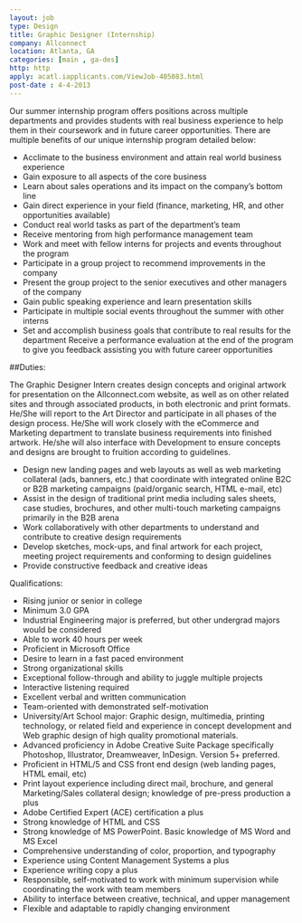 ```yaml
---
layout: job
type: Design
title: Graphic Designer (Internship)
company: Allconnect
location: Atlanta, GA
categories: [main , ga-des]
http: http
apply: acatl.iapplicants.com/ViewJob-405083.html
post-date : 4-4-2013
---
```


Our summer internship program offers positions across multiple departments and provides students with real business experience to help them in their coursework and in future career opportunities. There are multiple benefits of our unique internship program detailed below:

* Acclimate to the business environment and attain real world business experience
* Gain exposure to all aspects of the core business
* Learn about sales operations and its impact on the company’s bottom line
* Gain direct experience in your field (finance, marketing, HR, and other opportunities available)
* Conduct real world tasks as part of the department’s team
* Receive mentoring from high performance management team
* Work and meet with fellow interns for projects and events throughout the program
* Participate in a group project to recommend improvements in the company
* Present the group project to the senior executives and other managers of the company
* Gain public speaking experience and learn presentation skills
* Participate in multiple social events throughout the summer with other interns
* Set and accomplish business goals that contribute to real results for the department
Receive a performance evaluation at the end of the program to give you feedback assisting you with future career opportunities

##Duties:	

The Graphic Designer Intern creates design concepts and original artwork for presentation on the Allconnect.com website, as well as on other related sites and through associated products, in both electronic and print formats. He/She will report to the Art Director and participate in all phases of the design process. He/She will work closely with the eCommerce and Marketing department to translate business requirements into finished artwork. He/she will also interface with Development to ensure concepts and designs are brought to fruition according to guidelines.

* Design new landing pages and web layouts as well as web marketing collateral (ads, banners, etc.) that coordinate with integrated online B2C or B2B marketing campaigns (paid/organic search, HTML e-mail, etc)
* Assist in the design of traditional print media including sales sheets, case studies, brochures, and other multi-touch marketing campaigns primarily in the B2B arena
* Work collaboratively with other departments to understand and contribute to creative design requirements
* Develop sketches, mock-ups, and final artwork for each project, meeting project requirements and conforming to design guidelines
* Provide constructive feedback and creative ideas

Qualifications:	

* Rising junior or senior in college
* Minimum 3.0 GPA
* Industrial Engineering major is preferred, but other undergrad majors would be considered
* Able to work 40 hours per week
* Proficient in Microsoft Office
* Desire to learn in a fast paced environment
* Strong organizational skills
* Exceptional follow-through and ability to juggle multiple projects
* Interactive listening required
* Excellent verbal and written communication
* Team-oriented with demonstrated self-motivation
* University/Art School major: Graphic design, multimedia, printing technology, or related field and experience in concept development and Web graphic design of high quality promotional materials.
* Advanced proficiency in Adobe Creative Suite Package specifically Photoshop, Illustrator, Dreamweaver, InDesign. Version 5+ preferred.
* Proficient in HTML/5 and CSS front end design (web landing pages, HTML email, etc)
* Print layout experience including direct mail, brochure, and general Marketing/Sales collateral design; knowledge of pre-press production a plus
* Adobe Certified Expert (ACE) certification a plus
* Strong knowledge of HTML and CSS
* Strong knowledge of MS PowerPoint. Basic knowledge of MS Word and MS Excel
* Comprehensive understanding of color, proportion, and typography
* Experience using Content Management Systems a plus
* Experience writing copy a plus
* Responsible, self-motivated to work with minimum supervision while coordinating the work with team members
* Ability to interface between creative, technical, and upper management
* Flexible and adaptable to rapidly changing environment